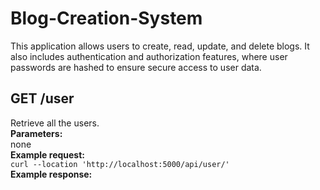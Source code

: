 # Blog-Creation-System
This application allows users to create, read, update, and delete blogs. It also includes authentication and authorization features, where user passwords are hashed to ensure secure access to user data.


## GET /user  
Retrieve all the users.  
**Parameters:**  
none  
**Example request:**   
``` curl --location 'http://localhost:5000/api/user/' ```  
**Example response:**  
